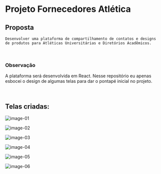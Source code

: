 # Projeto Fornecedores Atlética

## Proposta

    Desenvolver uma plataforma de compartilhamento de contatos e designs de produtos para Atléticas Universitárias e Diretórios Acadẽmicos.

<br>

### Observação

A plataforma será desenvolvida em React. Nesse repositório eu apenas esbocei o design de algumas telas para dar o pontapé inicial no projeto.

<br>

## Telas criadas:

![image-01](https://fornecedores-atletica.s3.us-east-1.amazonaws.com/readme-images/image-01.png?response-content-disposition=inline&X-Amz-Security-Token=IQoJb3JpZ2luX2VjEFsaCXNhLWVhc3QtMSJGMEQCIAlvGrYDTPC%2FMREAsbSb64sxHDi8OdGCgTQYE%2F0Yy4PeAiBCfEEuI3TUp9lSUadt1zQLFHWtwqYwLoSEw2W1jyJr1SqYAgjj%2F%2F%2F%2F%2F%2F%2F%2F%2F%2F8BEAAaDDI5MTE1MzQyNDc2OCIMk7LrrlRVqIe8mKW1KuwBC3m09PBtkMFPhvwKRX71kv39BAZ%2B0OD%2BI%2BIk7mWvH3kK%2F3wbtH36x6UnDBkEylgk34NUvTasg%2BF4DoijCsk6h4yRx%2FdM0YyvYBog1kDsN7KBrNZ7JR6Ao4uGp1lglv8cT11vamRT8VeobgK8TKb48wDhKox0MMm9SkeqxDJKRC9dhHNfydKkvvMp%2BMpGFH5ofRmu8xoOhIFuENmkZqITv3L6iS2%2Fzwx3qs1j4zr9U3O82nLRMq9rb8LUiVOqTAJlbc5hCM2zHgK6yC8CCpIX5TScc3UTEEcjU1cti7lfyiZiWJcAj%2FwNoejR3MEwt%2Fzf9wU69wKPVnDr1tMHzW2d4fhZLIrrgE2dGpkH%2FJNAzWatUmuaRlm02kMd4JEnUGbNzXj7yZ7rBnKDa92Vqyzb5boFhr8%2FN6PgOZlHVpO4zULbobWfdziVtaQLR1VCOYUG2iHsKLG7OGAmr9w2c0QOttQ%2F2yJFM38V1DGwl04QhUfIcz%2BRbCzmRY3eE4ErZy5aqdfDMiLNH0my9w3WU5%2FqHs1U1cQoa57F7MlQxsKlvHlcHQasmGC8BST48jnWwBq1twMGI9x%2Bs5QtKQhlL5mxmFR6PZfdC9ZiAl7j733UMEacGh4Z0yk8naCcWwJ2dXhPBC4lwtCAo4QS%2F6dgQTZ%2Fj2Ir5DAFCyAXbvN8Cxiui2DV2YXhe%2F4YD0hp%2Fe2EzABKLRYMcQ0mUMXioYu6VU3O99aVo%2Bg9%2BaN78T4w79XVHkLv77fxqjmcKHEJ1E360W6eexRxfzAbfthWNALePEqYBMODHUBctrcCxBD90elZNTlJqVCRP2%2BL8xDxmwY%3D&X-Amz-Algorithm=AWS4-HMAC-SHA256&X-Amz-Date=20200628T022144Z&X-Amz-SignedHeaders=host&X-Amz-Expires=300&X-Amz-Credential=ASIAUHSQYWGAA72E5VPG%2F20200628%2Fus-east-1%2Fs3%2Faws4_request&X-Amz-Signature=3191f79dcbfa9640e09cf1513c265449338bea20b7d7cb0610e618f43df79b4e)

![image-02](https://fornecedores-atletica.s3.us-east-1.amazonaws.com/readme-images/image-02.png?response-content-disposition=inline&X-Amz-Security-Token=IQoJb3JpZ2luX2VjEFsaCXNhLWVhc3QtMSJGMEQCIAlvGrYDTPC%2FMREAsbSb64sxHDi8OdGCgTQYE%2F0Yy4PeAiBCfEEuI3TUp9lSUadt1zQLFHWtwqYwLoSEw2W1jyJr1SqYAgjj%2F%2F%2F%2F%2F%2F%2F%2F%2F%2F8BEAAaDDI5MTE1MzQyNDc2OCIMk7LrrlRVqIe8mKW1KuwBC3m09PBtkMFPhvwKRX71kv39BAZ%2B0OD%2BI%2BIk7mWvH3kK%2F3wbtH36x6UnDBkEylgk34NUvTasg%2BF4DoijCsk6h4yRx%2FdM0YyvYBog1kDsN7KBrNZ7JR6Ao4uGp1lglv8cT11vamRT8VeobgK8TKb48wDhKox0MMm9SkeqxDJKRC9dhHNfydKkvvMp%2BMpGFH5ofRmu8xoOhIFuENmkZqITv3L6iS2%2Fzwx3qs1j4zr9U3O82nLRMq9rb8LUiVOqTAJlbc5hCM2zHgK6yC8CCpIX5TScc3UTEEcjU1cti7lfyiZiWJcAj%2FwNoejR3MEwt%2Fzf9wU69wKPVnDr1tMHzW2d4fhZLIrrgE2dGpkH%2FJNAzWatUmuaRlm02kMd4JEnUGbNzXj7yZ7rBnKDa92Vqyzb5boFhr8%2FN6PgOZlHVpO4zULbobWfdziVtaQLR1VCOYUG2iHsKLG7OGAmr9w2c0QOttQ%2F2yJFM38V1DGwl04QhUfIcz%2BRbCzmRY3eE4ErZy5aqdfDMiLNH0my9w3WU5%2FqHs1U1cQoa57F7MlQxsKlvHlcHQasmGC8BST48jnWwBq1twMGI9x%2Bs5QtKQhlL5mxmFR6PZfdC9ZiAl7j733UMEacGh4Z0yk8naCcWwJ2dXhPBC4lwtCAo4QS%2F6dgQTZ%2Fj2Ir5DAFCyAXbvN8Cxiui2DV2YXhe%2F4YD0hp%2Fe2EzABKLRYMcQ0mUMXioYu6VU3O99aVo%2Bg9%2BaN78T4w79XVHkLv77fxqjmcKHEJ1E360W6eexRxfzAbfthWNALePEqYBMODHUBctrcCxBD90elZNTlJqVCRP2%2BL8xDxmwY%3D&X-Amz-Algorithm=AWS4-HMAC-SHA256&X-Amz-Date=20200628T022323Z&X-Amz-SignedHeaders=host&X-Amz-Expires=300&X-Amz-Credential=ASIAUHSQYWGAA72E5VPG%2F20200628%2Fus-east-1%2Fs3%2Faws4_request&X-Amz-Signature=11982527e11fea2364544e94081d2fa2306498a746fd6e9fb421847071dc4c23)

![image-03](https://fornecedores-atletica.s3.us-east-1.amazonaws.com/readme-images/image-03.png?response-content-disposition=inline&X-Amz-Security-Token=IQoJb3JpZ2luX2VjEFsaCXNhLWVhc3QtMSJGMEQCIAlvGrYDTPC%2FMREAsbSb64sxHDi8OdGCgTQYE%2F0Yy4PeAiBCfEEuI3TUp9lSUadt1zQLFHWtwqYwLoSEw2W1jyJr1SqYAgjj%2F%2F%2F%2F%2F%2F%2F%2F%2F%2F8BEAAaDDI5MTE1MzQyNDc2OCIMk7LrrlRVqIe8mKW1KuwBC3m09PBtkMFPhvwKRX71kv39BAZ%2B0OD%2BI%2BIk7mWvH3kK%2F3wbtH36x6UnDBkEylgk34NUvTasg%2BF4DoijCsk6h4yRx%2FdM0YyvYBog1kDsN7KBrNZ7JR6Ao4uGp1lglv8cT11vamRT8VeobgK8TKb48wDhKox0MMm9SkeqxDJKRC9dhHNfydKkvvMp%2BMpGFH5ofRmu8xoOhIFuENmkZqITv3L6iS2%2Fzwx3qs1j4zr9U3O82nLRMq9rb8LUiVOqTAJlbc5hCM2zHgK6yC8CCpIX5TScc3UTEEcjU1cti7lfyiZiWJcAj%2FwNoejR3MEwt%2Fzf9wU69wKPVnDr1tMHzW2d4fhZLIrrgE2dGpkH%2FJNAzWatUmuaRlm02kMd4JEnUGbNzXj7yZ7rBnKDa92Vqyzb5boFhr8%2FN6PgOZlHVpO4zULbobWfdziVtaQLR1VCOYUG2iHsKLG7OGAmr9w2c0QOttQ%2F2yJFM38V1DGwl04QhUfIcz%2BRbCzmRY3eE4ErZy5aqdfDMiLNH0my9w3WU5%2FqHs1U1cQoa57F7MlQxsKlvHlcHQasmGC8BST48jnWwBq1twMGI9x%2Bs5QtKQhlL5mxmFR6PZfdC9ZiAl7j733UMEacGh4Z0yk8naCcWwJ2dXhPBC4lwtCAo4QS%2F6dgQTZ%2Fj2Ir5DAFCyAXbvN8Cxiui2DV2YXhe%2F4YD0hp%2Fe2EzABKLRYMcQ0mUMXioYu6VU3O99aVo%2Bg9%2BaN78T4w79XVHkLv77fxqjmcKHEJ1E360W6eexRxfzAbfthWNALePEqYBMODHUBctrcCxBD90elZNTlJqVCRP2%2BL8xDxmwY%3D&X-Amz-Algorithm=AWS4-HMAC-SHA256&X-Amz-Date=20200628T022426Z&X-Amz-SignedHeaders=host&X-Amz-Expires=300&X-Amz-Credential=ASIAUHSQYWGAA72E5VPG%2F20200628%2Fus-east-1%2Fs3%2Faws4_request&X-Amz-Signature=a1f68afae853604cbf936c596af3e5fe39c45b83d8653ab8fc097ba9d6aebcb2)

![image-04](https://fornecedores-atletica.s3.us-east-1.amazonaws.com/readme-images/image-04.png?response-content-disposition=inline&X-Amz-Security-Token=IQoJb3JpZ2luX2VjEFsaCXNhLWVhc3QtMSJGMEQCIAlvGrYDTPC%2FMREAsbSb64sxHDi8OdGCgTQYE%2F0Yy4PeAiBCfEEuI3TUp9lSUadt1zQLFHWtwqYwLoSEw2W1jyJr1SqYAgjj%2F%2F%2F%2F%2F%2F%2F%2F%2F%2F8BEAAaDDI5MTE1MzQyNDc2OCIMk7LrrlRVqIe8mKW1KuwBC3m09PBtkMFPhvwKRX71kv39BAZ%2B0OD%2BI%2BIk7mWvH3kK%2F3wbtH36x6UnDBkEylgk34NUvTasg%2BF4DoijCsk6h4yRx%2FdM0YyvYBog1kDsN7KBrNZ7JR6Ao4uGp1lglv8cT11vamRT8VeobgK8TKb48wDhKox0MMm9SkeqxDJKRC9dhHNfydKkvvMp%2BMpGFH5ofRmu8xoOhIFuENmkZqITv3L6iS2%2Fzwx3qs1j4zr9U3O82nLRMq9rb8LUiVOqTAJlbc5hCM2zHgK6yC8CCpIX5TScc3UTEEcjU1cti7lfyiZiWJcAj%2FwNoejR3MEwt%2Fzf9wU69wKPVnDr1tMHzW2d4fhZLIrrgE2dGpkH%2FJNAzWatUmuaRlm02kMd4JEnUGbNzXj7yZ7rBnKDa92Vqyzb5boFhr8%2FN6PgOZlHVpO4zULbobWfdziVtaQLR1VCOYUG2iHsKLG7OGAmr9w2c0QOttQ%2F2yJFM38V1DGwl04QhUfIcz%2BRbCzmRY3eE4ErZy5aqdfDMiLNH0my9w3WU5%2FqHs1U1cQoa57F7MlQxsKlvHlcHQasmGC8BST48jnWwBq1twMGI9x%2Bs5QtKQhlL5mxmFR6PZfdC9ZiAl7j733UMEacGh4Z0yk8naCcWwJ2dXhPBC4lwtCAo4QS%2F6dgQTZ%2Fj2Ir5DAFCyAXbvN8Cxiui2DV2YXhe%2F4YD0hp%2Fe2EzABKLRYMcQ0mUMXioYu6VU3O99aVo%2Bg9%2BaN78T4w79XVHkLv77fxqjmcKHEJ1E360W6eexRxfzAbfthWNALePEqYBMODHUBctrcCxBD90elZNTlJqVCRP2%2BL8xDxmwY%3D&X-Amz-Algorithm=AWS4-HMAC-SHA256&X-Amz-Date=20200628T022447Z&X-Amz-SignedHeaders=host&X-Amz-Expires=300&X-Amz-Credential=ASIAUHSQYWGAA72E5VPG%2F20200628%2Fus-east-1%2Fs3%2Faws4_request&X-Amz-Signature=da82b5b5d6d9755d355e60c85ad5bac3f5d0f62e32ce075cbf8db9900f6a1286)

![image-05](https://fornecedores-atletica.s3.us-east-1.amazonaws.com/readme-images/image-05.png?response-content-disposition=inline&X-Amz-Security-Token=IQoJb3JpZ2luX2VjEFsaCXNhLWVhc3QtMSJGMEQCIAlvGrYDTPC%2FMREAsbSb64sxHDi8OdGCgTQYE%2F0Yy4PeAiBCfEEuI3TUp9lSUadt1zQLFHWtwqYwLoSEw2W1jyJr1SqYAgjj%2F%2F%2F%2F%2F%2F%2F%2F%2F%2F8BEAAaDDI5MTE1MzQyNDc2OCIMk7LrrlRVqIe8mKW1KuwBC3m09PBtkMFPhvwKRX71kv39BAZ%2B0OD%2BI%2BIk7mWvH3kK%2F3wbtH36x6UnDBkEylgk34NUvTasg%2BF4DoijCsk6h4yRx%2FdM0YyvYBog1kDsN7KBrNZ7JR6Ao4uGp1lglv8cT11vamRT8VeobgK8TKb48wDhKox0MMm9SkeqxDJKRC9dhHNfydKkvvMp%2BMpGFH5ofRmu8xoOhIFuENmkZqITv3L6iS2%2Fzwx3qs1j4zr9U3O82nLRMq9rb8LUiVOqTAJlbc5hCM2zHgK6yC8CCpIX5TScc3UTEEcjU1cti7lfyiZiWJcAj%2FwNoejR3MEwt%2Fzf9wU69wKPVnDr1tMHzW2d4fhZLIrrgE2dGpkH%2FJNAzWatUmuaRlm02kMd4JEnUGbNzXj7yZ7rBnKDa92Vqyzb5boFhr8%2FN6PgOZlHVpO4zULbobWfdziVtaQLR1VCOYUG2iHsKLG7OGAmr9w2c0QOttQ%2F2yJFM38V1DGwl04QhUfIcz%2BRbCzmRY3eE4ErZy5aqdfDMiLNH0my9w3WU5%2FqHs1U1cQoa57F7MlQxsKlvHlcHQasmGC8BST48jnWwBq1twMGI9x%2Bs5QtKQhlL5mxmFR6PZfdC9ZiAl7j733UMEacGh4Z0yk8naCcWwJ2dXhPBC4lwtCAo4QS%2F6dgQTZ%2Fj2Ir5DAFCyAXbvN8Cxiui2DV2YXhe%2F4YD0hp%2Fe2EzABKLRYMcQ0mUMXioYu6VU3O99aVo%2Bg9%2BaN78T4w79XVHkLv77fxqjmcKHEJ1E360W6eexRxfzAbfthWNALePEqYBMODHUBctrcCxBD90elZNTlJqVCRP2%2BL8xDxmwY%3D&X-Amz-Algorithm=AWS4-HMAC-SHA256&X-Amz-Date=20200628T022457Z&X-Amz-SignedHeaders=host&X-Amz-Expires=300&X-Amz-Credential=ASIAUHSQYWGAA72E5VPG%2F20200628%2Fus-east-1%2Fs3%2Faws4_request&X-Amz-Signature=aa5154da80b20e048610e54b1525992379a46070b2449bdedbfdfbabc5b7fd1a)

![image-06](https://fornecedores-atletica.s3.us-east-1.amazonaws.com/readme-images/image-06.png?response-content-disposition=inline&X-Amz-Security-Token=IQoJb3JpZ2luX2VjEFsaCXNhLWVhc3QtMSJGMEQCIAlvGrYDTPC%2FMREAsbSb64sxHDi8OdGCgTQYE%2F0Yy4PeAiBCfEEuI3TUp9lSUadt1zQLFHWtwqYwLoSEw2W1jyJr1SqYAgjj%2F%2F%2F%2F%2F%2F%2F%2F%2F%2F8BEAAaDDI5MTE1MzQyNDc2OCIMk7LrrlRVqIe8mKW1KuwBC3m09PBtkMFPhvwKRX71kv39BAZ%2B0OD%2BI%2BIk7mWvH3kK%2F3wbtH36x6UnDBkEylgk34NUvTasg%2BF4DoijCsk6h4yRx%2FdM0YyvYBog1kDsN7KBrNZ7JR6Ao4uGp1lglv8cT11vamRT8VeobgK8TKb48wDhKox0MMm9SkeqxDJKRC9dhHNfydKkvvMp%2BMpGFH5ofRmu8xoOhIFuENmkZqITv3L6iS2%2Fzwx3qs1j4zr9U3O82nLRMq9rb8LUiVOqTAJlbc5hCM2zHgK6yC8CCpIX5TScc3UTEEcjU1cti7lfyiZiWJcAj%2FwNoejR3MEwt%2Fzf9wU69wKPVnDr1tMHzW2d4fhZLIrrgE2dGpkH%2FJNAzWatUmuaRlm02kMd4JEnUGbNzXj7yZ7rBnKDa92Vqyzb5boFhr8%2FN6PgOZlHVpO4zULbobWfdziVtaQLR1VCOYUG2iHsKLG7OGAmr9w2c0QOttQ%2F2yJFM38V1DGwl04QhUfIcz%2BRbCzmRY3eE4ErZy5aqdfDMiLNH0my9w3WU5%2FqHs1U1cQoa57F7MlQxsKlvHlcHQasmGC8BST48jnWwBq1twMGI9x%2Bs5QtKQhlL5mxmFR6PZfdC9ZiAl7j733UMEacGh4Z0yk8naCcWwJ2dXhPBC4lwtCAo4QS%2F6dgQTZ%2Fj2Ir5DAFCyAXbvN8Cxiui2DV2YXhe%2F4YD0hp%2Fe2EzABKLRYMcQ0mUMXioYu6VU3O99aVo%2Bg9%2BaN78T4w79XVHkLv77fxqjmcKHEJ1E360W6eexRxfzAbfthWNALePEqYBMODHUBctrcCxBD90elZNTlJqVCRP2%2BL8xDxmwY%3D&X-Amz-Algorithm=AWS4-HMAC-SHA256&X-Amz-Date=20200628T022507Z&X-Amz-SignedHeaders=host&X-Amz-Expires=300&X-Amz-Credential=ASIAUHSQYWGAA72E5VPG%2F20200628%2Fus-east-1%2Fs3%2Faws4_request&X-Amz-Signature=0152bfe2f5abd0df2cd430d01ecc0c9c69c0e6c31515b0a7869fc076f6d72d89)